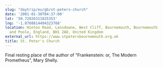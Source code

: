 ```yaml
---
slug: "daytrip/eu/gb/st-peters-church"
date: '2001-01-30T04:37:00'
lat: '50.72026311825353'
lng: '-1.8760814494323768'
location: Hinton Road, Lansdowne, West Cliff, Bournemouth, Bournemouth, Christchurch
  and Poole, England, BH1 2AD, United Kingdom
external_url: https://www.stpetersbournemouth.org.uk
title: St. Peter's Church
---
```

Final resting place of the author of "Frankenstein: or, The Modern Prometheus", Mary Shelly.

